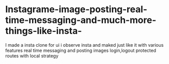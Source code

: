 # Instagrame-image-posting-real-time-messaging-and-much-more-things-like-insta-
I made a insta clone for ui i observe insta and maked just like it with various features real time messaging and posting images login,logout protected routes with local strategy 
